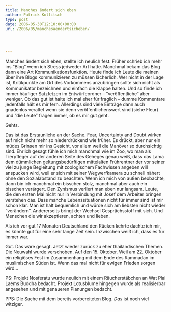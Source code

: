 ```yaml
---
title: Manches ändert sich eben
author: Patrick Kollitsch
type: post
date: 2006-05-30T12:10:00+00:00
url: /2006/05/manchesaendertsicheben/




---
```

Manches &auml;ndert sich eben, stellte ich neulich fest. Fr&uuml;her schrieb ich mehr ins &#8220;Blog&#8221; wenn ich Stress jedweder Art hatte. Manchmal bekam das Blog dann eine Art Kommunikationsfunktion. Heute finde ich Leute die meinen &uuml;ber ihre Blogs kommunizieren zu m&uuml;ssen l&auml;cherlich. Wer nicht in der Lage ist, Kritikpunkte am Ort des Vorkommens anzubringen sollte sich nicht als Kommunikator bezeichnen und einfach die Klappe halten. Und so finde ich immer h&auml;ufiger Satzfetzen im Entw&uuml;rfeordner &#8211; &#8220;ver&ouml;ffentliche&#8221; aber weniger. Ob das gut ist halte ich mal eher f&uuml;r fraglich &#8211; dumme Kommentare jedenfalls h&auml;lt es mir fern. Allerdings sind viele Eintr&auml;ge dann auch gnadenlos veraltet wenn sie denn ver&ouml;ffentlichenswert sind (siehe Fleur) und &#8220;die Leute&#8221; fragen immer, ob es mir gut geht. 

Gehts. 

Das ist das Erstaunliche an der Sache. Fear, Uncertainty and Doubt wirken auf mich nicht mehr so niederdr&uuml;ckend wie fr&uuml;her. Es dr&uuml;ckt, aber nur ein m&uuml;des Grinsen mir ins Gesicht, vor allem weil die Man&ouml;ver so durchsichtig sind. Ehrlich gesagt f&uuml;hle ich mich manchmal wie im Zoo, wo man als Tierpfleger auf der anderen Seite des Geheges genau wei&szlig;, dass das Lama dem d&uuml;mmlichen geltungsbed&uuml;rftigen mittelalten Fr&uuml;hrentner der vor seiner viel zu junge Begleitung mit zoologischem Fachwissen angeben will anspucken wird, weil er sich mit seiner Wegwerfkamera zu schnell n&auml;hert ohne den Sozialabstand zu beachten. Wenn ich mich von au&szlig;en beobachte, dann bin ich manchmal ein bisschen stolz, manchmal aber auch ein bisschen ver&auml;rgert. Den Zynismus verliert man eben nur langsam. Leute, die den ersten Mai nicht nur in Verbindung mit Josef dem Arbeiter bringen verstehen das. Dass manche Lebenssituationen nicht f&uuml;r immer sind ist mir schon klar. Man ist halt bequemlich und w&uuml;rde sich am liebsten nicht wieder &#8220;ver&auml;ndern&#8221;. Andererseits bringt der Wechsel Gespr&auml;chsstoff mit sich. Und Menschen die wir akzeptieren, achten und lieben. 

Als ich vor gut 17 Monaten Deutschland den R&uuml;cken kehrte dachte ich mir, es k&ouml;nnte gut f&uuml;r eine sehr lange Zeit sein. Inzwischen wei&szlig; ich, dass es f&uuml;r immer war. 

Gut. Das w&auml;re gesagt. Jetzt wieder zur&uuml;ck zu eher thail&auml;ndischen Themen. Die Neuwahl wurde verschoben. Auf den 15. Oktober. Weil am 22. Oktober ein religi&ouml;ses Fest im Zusammenhang mit dem Ende des Rammadan im muslimischen S&uuml;den ist. Wenn das mal nicht f&uuml;r ewigen Frieden sorgen wird&#8230;

PS: Projekt Nosferatu wurde neulich mit einem R&auml;ucherst&auml;bchen an Wat Plai Laems Buddha bedacht. Projekt Lotusblume hingegen wurde als realisierbar angesehen und mit genaueren Planungen bedacht.

PPS: Die Sache mit dem bereits vorbereiteten Blog. _Das_ ist noch viel witziger.